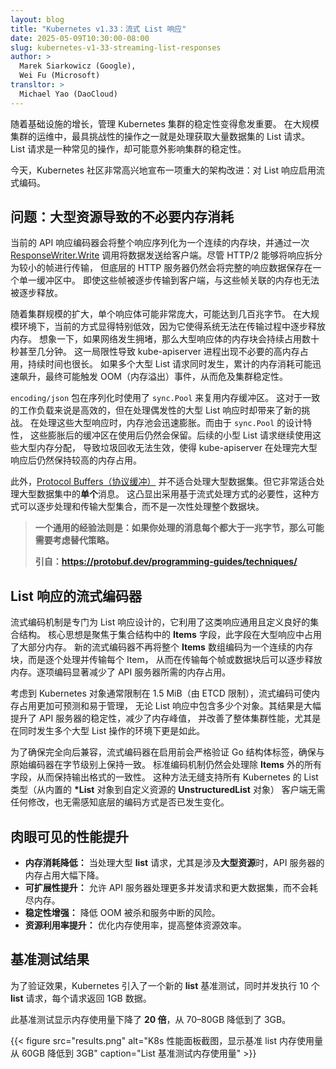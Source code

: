 ```yaml
---
layout: blog
title: "Kubernetes v1.33：流式 List 响应"
date: 2025-05-09T10:30:00-08:00
slug: kubernetes-v1-33-streaming-list-responses
author: >
  Marek Siarkowicz (Google),
  Wei Fu (Microsoft)
transltor: >
  Michael Yao (DaoCloud)
---
```

<!--
layout: blog
title: "Kubernetes v1.33: Streaming List responses"
date: 2025-05-09T10:30:00-08:00
slug: kubernetes-v1-33-streaming-list-responses
author: >
  Marek Siarkowicz (Google),
  Wei Fu (Microsoft)
-->

<!--
Managing Kubernetes cluster stability becomes increasingly critical as your infrastructure grows. One of the most challenging aspects of operating large-scale clusters has been handling List requests that fetch substantial datasets - a common operation that could unexpectedly impact your cluster's stability.

Today, the Kubernetes community is excited to announce a significant architectural improvement: streaming encoding for List responses.
-->
随着基础设施的增长，管理 Kubernetes 集群的稳定性变得愈发重要。
在大规模集群的运维中，最具挑战性的操作之一就是处理获取大量数据集的 List 请求。
List 请求是一种常见的操作，却可能意外影响集群的稳定性。

今天，Kubernetes 社区非常高兴地宣布一项重大的架构改进：对 List 响应启用流式编码。

<!--
## The problem: unnecessary memory consumption with large resources

Current API response encoders just serialize an entire response into a single contiguous memory and perform one [ResponseWriter.Write](https://pkg.go.dev/net/http#ResponseWriter.Write) call to transmit data to the client. Despite HTTP/2's capability to split responses into smaller frames for transmission, the underlying HTTP server continues to hold the complete response data as a single buffer. Even as individual frames are transmitted to the client, the memory associated with these frames cannot be freed incrementally.
-->
## 问题：大型资源导致的不必要内存消耗

当前的 API 响应编码器会将整个响应序列化为一个连续的内存块，并通过一次
[ResponseWriter.Write](https://pkg.go.dev/net/http#ResponseWriter.Write)
调用将数据发送给客户端。尽管 HTTP/2 能够将响应拆分为较小的帧进行传输，
但底层的 HTTP 服务器仍然会将完整的响应数据保存在一个单一缓冲区中。
即使这些帧被逐步传输到客户端，与这些帧关联的内存也无法被逐步释放。

<!--
When cluster size grows, the single response body can be substantial - like hundreds of megabytes in size. At large scale, the current approach becomes particularly inefficient, as it prevents incremental memory release during transmission. Imagining that when network congestion occurs, that large response body’s memory block stays active for tens of seconds or even minutes. This limitation leads to unnecessarily high and prolonged memory consumption in the kube-apiserver process. If multiple large List requests occur simultaneously, the cumulative memory consumption can escalate rapidly, potentially leading to an Out-of-Memory (OOM) situation that compromises cluster stability.
-->
随着集群规模的扩大，单个响应体可能非常庞大，可能达到几百兆字节。
在大规模环境下，当前的方式显得特别低效，因为它使得系统无法在传输过程中逐步释放内存。
想象一下，如果网络发生拥堵，那么大型响应体的内存块会持续占用数十秒甚至几分钟。
这一局限性导致 kube-apiserver 进程出现不必要的高内存占用，持续时间也很长。
如果多个大型 List 请求同时发生，累计的内存消耗可能迅速飙升，最终可能触发
OOM（内存溢出）事件，从而危及集群稳定性。

<!--
The encoding/json package uses sync.Pool to reuse memory buffers during serialization. While efficient for consistent workloads, this mechanism creates challenges with sporadic large List responses. When processing these large responses, memory pools expand significantly. But due to sync.Pool's design, these oversized buffers remain reserved after use. Subsequent small List requests continue utilizing these large memory allocations, preventing garbage collection and maintaining persistently high memory consumption in the kube-apiserver even after the initial large responses complete.
-->
`encoding/json` 包在序列化时使用了 `sync.Pool` 来复用内存缓冲区。
这对于一致的工作负载来说是高效的，但在处理偶发性的大型 List 响应时却带来了新的挑战。
在处理这些大型响应时，内存池会迅速膨胀。而由于 `sync.Pool` 的设计特性，
这些膨胀后的缓冲区在使用后仍然会保留。后续的小型 List 请求继续使用这些大型内存分配，
导致垃圾回收无法生效，使得 kube-apiserver 在处理完大型响应后仍然保持较高的内存占用。

<!--
Additionally, [Protocol Buffers](https://github.com/protocolbuffers/protocolbuffers.github.io/blob/c14731f55296f8c6367faa4f2e55a3d3594544c6/content/programming-guides/techniques.md?plain=1#L39) are not designed to handle large datasets. But it’s great for handling **individual** messages within a large data set. This highlights the need for streaming-based approaches that can process and transmit large collections incrementally rather than as monolithic blocks.
-->
此外，[Protocol Buffers（协议缓冲）](https://github.com/protocolbuffers/protocolbuffers.github.io/blob/c14731f55296f8c6367faa4f2e55a3d3594544c6/content/programming-guides/techniques.md?plain=1#L39)
并不适合处理大型数据集。但它非常适合处理大型数据集中的**单个**消息。
这凸显出采用基于流式处理方式的必要性，这种方式可以逐步处理和传输大型集合，而不是一次性处理整个数据块。

<!--
> _As a general rule of thumb, if you are dealing in messages larger than a megabyte each, it may be time to consider an alternate strategy._
>
> _From https://protobuf.dev/programming-guides/techniques/_
-->
> **一个通用的经验法则是：如果你处理的消息每个都大于一兆字节，那么可能需要考虑替代策略。**
>  
> **引自：https://protobuf.dev/programming-guides/techniques/**

<!--
## Streaming encoder for List responses

The streaming encoding mechanism is specifically designed for List responses, leveraging their common well-defined collection structures. The core idea focuses exclusively on the **Items** field within collection structures, which represents the bulk of memory consumption in large responses. Rather than encoding the entire **Items** array as one contiguous memory block, the new streaming encoder processes and transmits each item individually, allowing memory to be freed progressively as frame or chunk is transmitted. As a result, encoding items one by one significantly reduces the memory footprint required by the API server.
-->
## List 响应的流式编码器

流式编码机制是专门为 List 响应设计的，它利用了这类响应通用且定义良好的集合结构。
核心思想是聚焦于集合结构中的 **Items** 字段，此字段在大型响应中占用了大部分内存。
新的流式编码器不再将整个 **Items** 数组编码为一个连续的内存块，而是逐个处理并传输每个 Item，
从而在传输每个帧或数据块后可以逐步释放内存。逐项编码显著减少了 API 服务器所需的内存占用。

<!--
With Kubernetes objects typically limited to 1.5 MiB (from ETCD), streaming encoding keeps memory consumption predictable and manageable regardless of how many objects are in a List response. The result is significantly improved API server stability, reduced memory spikes, and better overall cluster performance - especially in environments where multiple large List operations might occur simultaneously.
-->
考虑到 Kubernetes 对象通常限制在 1.5 MiB（由 ETCD 限制），流式编码可使内存占用更加可预测和易于管理，
无论 List 响应中包含多少个对象。其结果是大幅提升了 API 服务器的稳定性，减少了内存峰值，
并改善了整体集群性能，尤其是在同时发生多个大型 List 操作的环境下更是如此。

<!--
To ensure perfect backward compatibility, the streaming encoder validates Go struct tags rigorously before activation, guaranteeing byte-for-byte consistency with the original encoder. Standard encoding mechanisms process all fields except **Items**, maintaining identical output formatting throughout. This approach seamlessly supports all Kubernetes List types—from built-in **\*List** objects to Custom Resource **UnstructuredList** objects - requiring zero client-side modifications or awareness that the underlying encoding method has changed.
-->
为了确保完全向后兼容，流式编码器在启用前会严格验证 Go 结构体标签，确保与原始编码器在字节级别上保持一致。
标准编码机制仍然会处理除 **Items** 外的所有字段，从而保持输出格式的一致性。
这种方法无缝支持所有 Kubernetes 的 List 类型（从内置的 **\*List** 对象到自定义资源的 **UnstructuredList** 对象）
客户端无需任何修改，也无需感知底层的编码方式是否已发生变化。

<!--
## Performance gains you'll notice

*   **Reduced Memory Consumption:** Significantly lowers the memory footprint of the API server when handling large **list** requests,
    especially when dealing with **large resources**.
*   **Improved Scalability:** Enables the API server to handle more concurrent requests and larger datasets without running out of memory.
*   **Increased Stability:** Reduces the risk of OOM kills and service disruptions.
*   **Efficient Resource Utilization:** Optimizes memory usage and improves overall resource efficiency.
-->
## 肉眼可见的性能提升

* **内存消耗降低：** 当处理大型 **list** 请求，尤其是涉及**大型资源**时，API 服务器的内存占用大幅下降。
* **可扩展性提升：** 允许 API 服务器处理更多并发请求和更大数据集，而不会耗尽内存。
* **稳定性增强：** 降低 OOM 被杀和服务中断的风险。
* **资源利用率提升：** 优化内存使用率，提高整体资源效率。

<!--
## Benchmark results

To validate results Kubernetes has introduced a new **list** benchmark which executes concurrently 10 **list** requests each returning 1GB of data.

The benchmark has showed 20x improvement, reducing memory usage from 70-80GB to 3GB.
-->
## 基准测试结果

为了验证效果，Kubernetes 引入了一个新的 **list** 基准测试，同时并发执行 10 个 **list** 请求，每个请求返回 1GB 数据。

此基准测试显示内存使用量下降了 **20 倍**，从 70–80GB 降低到了 3GB。

<!--
{{< figure src="results.png" alt="Screenshot of a K8s performance dashboard showing memory usage for benchmark list going down from 60GB to 3GB" caption="List benchmark memory usage" >}}
-->
{{< figure src="results.png" alt="K8s 性能面板截图，显示基准 list 内存使用量从 60GB 降低到 3GB" caption="List 基准测试内存使用量" >}}
